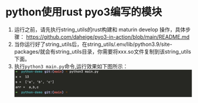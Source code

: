 # python使用rust pyo3编写的模块

1. 运行之前，请先执行string_utils的rust构建和 maturin develop 操作，具体步骤：
   https://github.com/daheige/pyo3-in-action/blob/main/README.md
2. 当你运行好了string_utils后，在string_utils/.env/lib/python3.9/site-packages/就会有string_utils目录，你需要将xxx.so文件复制到该string_utils下面。
3. 执行`python3 main.py`命令,运行效果如下图所示：
   ![](python-demo.jpg)
